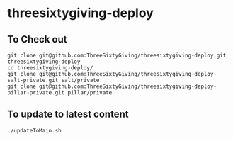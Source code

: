 # threesixtygiving-deploy

## To Check out
    
    git clone git@github.com:ThreeSixtyGiving/threesixtygiving-deploy.git threesixtygiving-deploy
    cd threesixtygiving-deploy/
    git clone git@github.com:ThreeSixtyGiving/threesixtygiving-deploy-salt-private.git salt/private
    git clone git@github.com:ThreeSixtyGiving/threesixtygiving-deploy-pillar-private.git pillar/private

## To update to latest content

    ./updateToMain.sh



